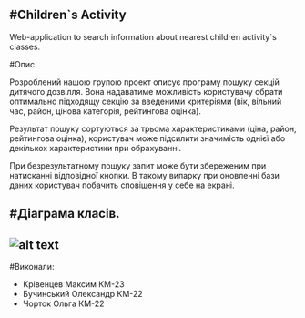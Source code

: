 #Children`s Activity
----------------------------------------------

Web-application to search information about nearest children activity`s classes.


#Опис

Розроблений нашою групою проект описує програму пошуку секцій дитячого дозвілля. Вона надаватиме можливість користувачу обрати оптимально підходящу секцію за введеними критеріями (вік, вільний час, район, цінова категорія, рейтингова оцінка). 

Результат пошуку сортуються  за трьома характеристиками (ціна, район, рейтингова оцінка), користувач може підсилити значимість однієї або декількох характеристики при обрахуванні.

При безрезультатному пошуку запит може бути збереженим при натисканні відповідної кнопки. В такому випарку при оновленні бази даних користувач побачить сповіщення у себе на екрані.


#Діаграма класів.
-----------------------------------------------
![alt text](https://raw.githubusercontent.com/mkriventsev/activity-KrBuCh/master/Schema.png "Schema")
---------------------------------
#Виконали:
* Крівенцев Максим КМ-23
* Бучинський Олександр КМ-22
* Чорток Ольга КМ-22

